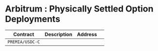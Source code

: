 # Arbitrum : Physically Settled Option Deployments

| Contract        | Description | Address |     |
| --------------- | ----------- | ------- | --- |
| `PREMIA/USDC-C` |             |         |     |
